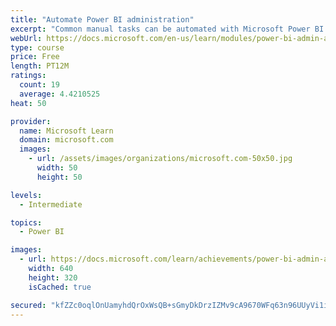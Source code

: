 ```yaml
---
title: "Automate Power BI administration"
excerpt: "Common manual tasks can be automated with Microsoft Power BI Cmdlets for Windows PowerShell and PowerShell core."
webUrl: https://docs.microsoft.com/en-us/learn/modules/power-bi-admin-automate/
type: course
price: Free
length: PT12M
ratings:
  count: 19
  average: 4.4210525
heat: 50

provider:
  name: Microsoft Learn
  domain: microsoft.com
  images:
    - url: /assets/images/organizations/microsoft.com-50x50.jpg
      width: 50
      height: 50

levels:
  - Intermediate

topics:
  - Power BI

images:
  - url: https://docs.microsoft.com/learn/achievements/power-bi-admin-automate-social.png
    width: 640
    height: 320
    isCached: true

secured: "kfZZc0oqlOnUamyhdQrOxWsQB+sGmyDkDrzIZMv9cA9670WFq63n96UUyVi1iO25h5b/RSyauq5VvfCef7OO5dq+JOi/yExquirPLy+kz52C2SMch6c1eux9cEH7nnm2NeUDCSnXpgRGrSF09D2L/hjU0pD6rvKTEcxmqSmepA6G31TtysIi7wTu2UN9I/ZRcTX+rTgVOqq2X5Ox1c3wCUCT9uItK6P88dYHuuNJQVGgot5Cj41lNkAUhmfOMO0t0N6FzOlgS2gv6W9eQrti0RvptUYd1BrMbR8bvFP6Mo/flZOEzuVLjv6y6j7WQTPv6Utdx4GEm9+/pXt5Vl8lQsINpq4uzW/sPxnkSCbHdzUJdnjOsUdtklxVWmYjZS1VWLQp27twjoUQ/1cioImEYsZh3Nf/P9ceG6XBw5GTHUo=;Vzu1pf+QHmQhg6703lOkMA=="
---
```


